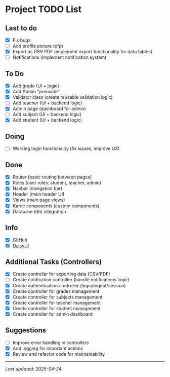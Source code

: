 # Project TODO List

## Last to do
- [x] Fix bugs
- [ ] Add profile picture (pfp)
- [x] Export as ~~CSV~~ PDF (implement export functionality for data tables)
- [ ] Notifications (implement notification system)

## To Do
- [x] Add grade (UI + logic)
- [x] Add Admin "premade"
- [x] Validator class (create reusable validation logic)
- [ ] Add teacher (UI + backend logic)
- [x] Admin page (dashboard for admin)
- [ ] Add subject (UI + backend logic)
- [x] Add student (UI + backend logic)

## Doing
- [ ] Working login functionality (fix issues, improve UX)

## Done
- [x] Router (basic routing between pages)
- [x] Roles (user roles: student, teacher, admin)
- [x] Navbar (navigation bar)
- [x] Header (main header UI)
- [x] Views (main page views)
- [x] Karoc components (custom components)
- [x] Database (db) integration

## Info
- [x] [GitHub](https://github.com/)
- [x] [DaisyUI](https://daisyui.com/)

## Additional Tasks (Controllers)
- [x] Create controller for exporting data (CSV/PDF)
- [ ] Create notification controller (handle notifications logic)
- [x] Create authentication controller (login/logout/session)
- [x] Create controller for grades management
- [x] Create controller for subjects management
- [x] Create controller for teacher management
- [x] Create controller for student management
- [x] Create controller for admin dashboard

## Suggestions
- [ ] Improve error handling in controllers
- [x] Add logging for important actions
- [x] Review and refactor code for maintainability

---
_Last updated: 2025-04-24_
